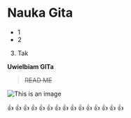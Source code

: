 # Nauka Gita

- 1
- 2
3. Tak

**Uwielbiam GITa**

> ~~READ ME~~

![This is an image](https://myoctocat.com/assets/images/base-octocat.svg)


:+1: :+1: :+1: :+1: :+1:
:+1: :+1: :+1: :+1: :+1:
:+1: :+1: :+1: :+1: :+1:
